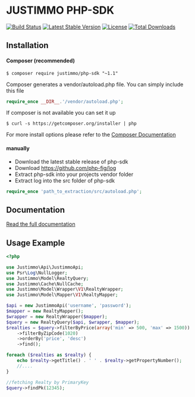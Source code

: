 JUSTIMMO PHP-SDK
================
[![Build Status](https://api.travis-ci.org/justimmo/php-sdk.png)](https://travis-ci.org/justimmo/php-sdk)
[![Latest Stable Version](https://poser.pugx.org/justimmo/php-sdk/version.png)](https://packagist.org/packages/justimmo/php-sdk)
[![License](https://poser.pugx.org/justimmo/php-sdk/license.svg)](https://packagist.org/packages/justimmo/php-sdk)
[![Total Downloads](https://poser.pugx.org/justimmo/php-sdk/downloads.svg)](https://packagist.org/packages/justimmo/php-sdk)

Installation
------------
#### Composer (recommended)

```
$ composer require justimmo/php-sdk "~1.1"
```
Composer generates a vendor/autoload.php file. You can simply include this file
```php  
require_once __DIR__.'/vendor/autoload.php';
```

If composer is not available you can set it up
```
$ curl -s https://getcomposer.org/installer | php
```
For more install options please refer to the <a href="https://getcomposer.org/download/" target="_blank">Composer Documentation</a>

#### manually
 * Download the latest stable release of php-sdk
 * Download https://github.com/php-fig/log
 * Extract php-sdk into your projects vendor folder
 * Extract log into the src folder of php-sdk

```php
require_once 'path_to_extraction/src/autoload.php';
```

Documentation
-------------
<a href="http://justimmo.github.io/php-sdk/index.html" target="_blank">Read the full documentation</a>

Usage Example
-------------
``` php
<?php

use Justimmo\Api\JustimmoApi;
use Psr\Log\NullLogger;
use Justimmo\Model\RealtyQuery;
use Justimmo\Cache\NullCache;
use Justimmo\Model\Wrapper\V1\RealtyWrapper;
use Justimmo\Model\Mapper\V1\RealtyMapper;

$api = new JustimmoApi('username', 'password');
$mapper = new RealtyMapper();
$wrapper = new RealtyWrapper($mapper);
$query = new RealtyQuery($api, $wrapper, $mapper);
$realties = $query->filterByPrice(array('min' => 500, 'max' => 1500))
    ->filterByZipCode(1020)
    ->orderBy('price', 'desc')
    ->find();

foreach ($realties as $realty) {
    echo $realty->getTitle() . ' ' . $realty->getPropertyNumber();
    //....
}

//fetching Realty by PrimaryKey
$query->findPk(12345);
```
